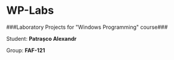 WP-Labs
=======

###Laboratory Projects for "Windows Programming" course###

Student: **Patrașco Alexandr**

Group:   **FAF-121**
